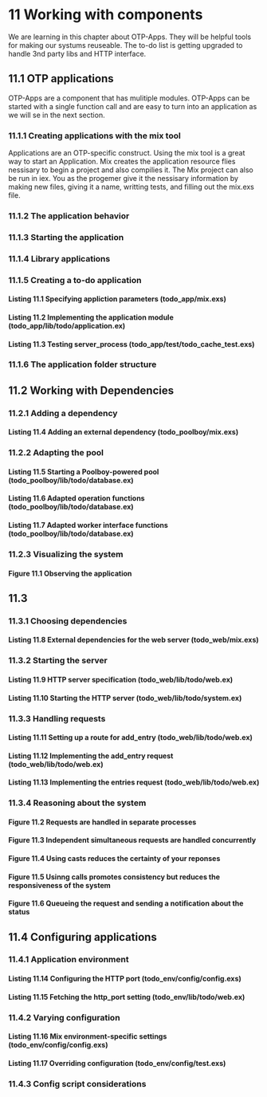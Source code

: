 # 11 Working with components
We are learning in this chapter about OTP-Apps. 
They will be helpful tools for making our systums reuseable.
The to-do list is getting upgraded to handle 3nd party 
libs and HTTP interface.  

## 11.1 OTP applications
OTP-Apps are a component that has mulitiple modules.
OTP-Apps can be started with a single function call 
and are easy to turn into an application as we will se in the next section.

### 11.1.1 Creating applications with the mix tool
Applications are an OTP-specific construct.
Using the mix tool is a great way to start an Application.
Mix creates the application resource flies nessisary to begin a project 
and also compilies it. The Mix project can also be run in iex. 
You as the progemer give it the nessisary information by making new files, giving 
it a name, writting tests, and filling out the mix.exs file.

### 11.1.2 The application behavior


### 11.1.3 Starting the application
### 11.1.4 Library applications
### 11.1.5 Creating a to-do application
#### Listing 11.1 Specifying appliction parameters (todo_app/mix.exs)
#### Listing 11.2 Implementing the application module (todo_app/lib/todo/application.ex)
#### Listing 11.3 Testing server_process (todo_app/test/todo_cache_test.exs)
### 11.1.6 The application folder structure
## 11.2 Working with Dependencies
### 11.2.1 Adding a dependency
#### Listing 11.4 Adding an external dependency (todo_poolboy/mix.exs)
### 11.2.2 Adapting the pool
#### Listing 11.5 Starting a Poolboy-powered pool (todo_poolboy/lib/todo/database.ex)
#### Listing 11.6 Adapted operation functions (todo_poolboy/lib/todo/database.ex)
#### Listing 11.7 Adapted worker interface functions (todo_poolboy/lib/todo/database.ex)
### 11.2.3 Visualizing the system
#### Figure 11.1 Observing the application
## 11.3
### 11.3.1 Choosing dependencies
#### Listing 11.8 External dependencies for the web server (todo_web/mix.exs)
### 11.3.2 Starting the server
#### Listing 11.9 HTTP server specification (todo_web/lib/todo/web.ex)
#### Listing 11.10 Starting the HTTP server (todo_web/lib/todo/system.ex)
### 11.3.3 Handling requests
#### Listing 11.11 Setting up a route for add_entry (todo_web/lib/todo/web.ex)
#### Listing 11.12 Implementing the add_entry request (todo_web/lib/todo/web.ex)
#### Listing 11.13 Implementing the entries request (todo_web/lib/todo/web.ex)
### 11.3.4 Reasoning about the system
#### Figure 11.2 Requests are handled in separate processes
#### Figure 11.3 Independent simultaneous requests are handled concurrently
#### Figure 11.4 Using casts reduces the certainty of your reponses
#### Figure 11.5 Usinng calls promotes consistency but reduces the responsiveness of the system
#### Figure 11.6 Queueing the request and sending a notification about the status
## 11.4 Configuring applications
### 11.4.1 Application environment
#### Listing 11.14 Configuring the HTTP port (todo_env/config/config.exs)
#### Listing 11.15 Fetching the http_port setting (todo_env/lib/todo/web.ex)
### 11.4.2 Varying configuration
#### Listing 11.16 Mix environment-specific settings (todo_env/config/config.exs)
#### Listing 11.17 Overriding configuration (todo_env/config/test.exs)
### 11.4.3 Config script considerations
